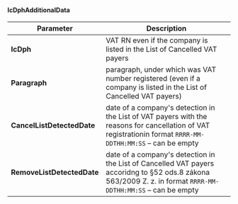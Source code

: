 #### IcDphAdditionalData
| Parameter | Description |
| ----------- | ----------- |
| **IcDph** | VAT RN even if the company is listed in the List of Cancelled VAT payers |
| **Paragraph** | paragraph, under which was VAT number registered (even if a company is listed in the List of Cancelled VAT payers) |
| **CancelListDetectedDate** | date of a company's detection in the List of VAT payers with the reasons for cancellation of VAT registrationin format `RRRR-MM-DDTHH:MM:SS` – can be empty |
| **RemoveListDetectedDate** | date of a company's detection in the List of Cancelled VAT payers accoridng to §52 ods.8 zákona 563/2009 Z. z. in format `RRRR-MM-DDTHH:MM:SS` – can be empty |